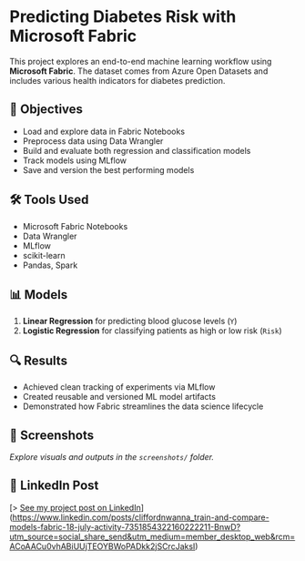 # Predicting Diabetes Risk with Microsoft Fabric

This project explores an end-to-end machine learning workflow using **Microsoft Fabric**. The dataset comes from Azure Open Datasets and includes various health indicators for diabetes prediction.

## 📌 Objectives
- Load and explore data in Fabric Notebooks
- Preprocess data using Data Wrangler
- Build and evaluate both regression and classification models
- Track models using MLflow
- Save and version the best performing models

## 🛠 Tools Used
- Microsoft Fabric Notebooks
- Data Wrangler
- MLflow
- scikit-learn
- Pandas, Spark

## 📊 Models
1. **Linear Regression** for predicting blood glucose levels (`Y`)
2. **Logistic Regression** for classifying patients as high or low risk (`Risk`)

## 🔍 Results
- Achieved clean tracking of experiments via MLflow
- Created reusable and versioned ML model artifacts
- Demonstrated how Fabric streamlines the data science lifecycle

## 📸 Screenshots
*Explore visuals and outputs in the `screenshots/` folder.*

## 🔗 LinkedIn Post
[> [See my project post on LinkedIn](#)](https://www.linkedin.com/posts/cliffordnwanna_train-and-compare-models-fabric-18-july-activity-7351854322160222211-BnwD?utm_source=social_share_send&utm_medium=member_desktop_web&rcm=ACoAACu0vhABiUUjTEOYBWoPADkk2jSCrcJaksI)





